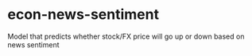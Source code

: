 # econ-news-sentiment
Model that predicts whether stock/FX price will go up or down based on news sentiment
